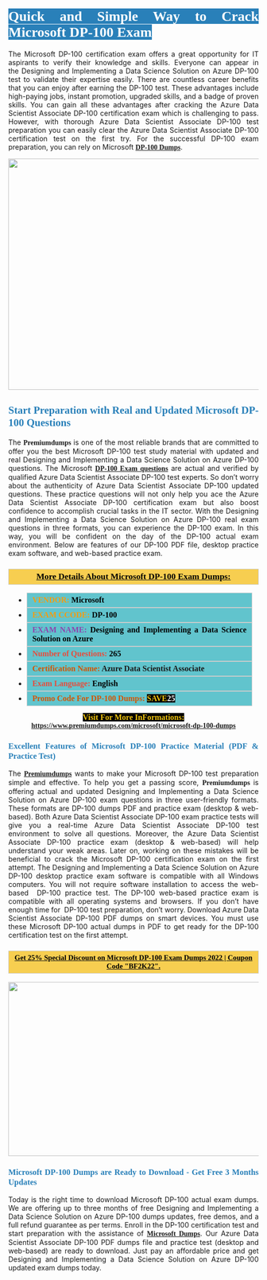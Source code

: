 <h1 style="text-align: justify;"><span style="color:#ffffff;"><span style="font-family:Georgia,serif;"><strong><span style="background-color:#2980b9;">Quick and Simple Way to Crack Microsoft DP-100 Exam</span></strong></span></span></h1>

<p style="text-align: justify;">The Microsoft DP-100 certification exam offers a great opportunity for IT aspirants to verify their knowledge and skills. Everyone can appear in the Designing and Implementing a Data Science Solution on Azure DP-100 test to validate their expertise easily. There are countless career benefits that you can enjoy after earning the DP-100 test. These advantages include high-paying jobs, instant promotion, upgraded skills, and a badge of proven skills. You can gain all these advantages after cracking the Azure Data Scientist Associate DP-100 certification exam which is challenging to pass. However, with thorough Azure Data Scientist Associate DP-100 test preparation you can easily clear the Azure Data Scientist Associate DP-100 certification test on the first try. For the successful DP-100 exam preparation, you can rely on Microsoft <span style="font-family:Georgia,serif;"><strong><a href="https://www.premiumdumps.com/microsoft/microsoft-dp-100-dumps">DP-100 Dumps</a></strong></span>.</p>

<p style="text-align: center;"><a href="https://www.premiumdumps.com/microsoft/microsoft-dp-100-dumps"><img alt="" src="https://i.imgur.com/KJGzbJ2.jpeg" style="width: 700px; height: 465px;" /></a></p>

<h2 style="text-align: justify;"><span style="color:#2980b9;"><span style="font-family:Georgia,serif;"><strong>Start Preparation with Real and Updated Microsoft DP-100 Questions</strong></span></span></h2>

<p style="text-align: justify;">The <span style="font-size:14px;"><span style="font-family:Georgia,serif;"><strong>Premiumdumps</strong></span></span> is one of the most reliable brands that are committed to offer you the best Microsoft DP-100 test study material with updated and real Designing and Implementing a Data Science Solution on Azure DP-100 questions. The Microsoft <span style="font-family:Georgia,serif;"><strong><a href="https://www.premiumdumps.com/microsoft/microsoft-dp-100-dumps">DP-100 Exam questions</a></strong></span> are actual and verified by qualified Azure Data Scientist Associate DP-100 test experts. So don’t worry about the authenticity of Azure Data Scientist Associate DP-100 updated questions. These practice questions will not only help you ace the Azure Data Scientist Associate DP-100 certification exam but also boost confidence to accomplish crucial tasks in the IT sector. With the Designing and Implementing a Data Science Solution on Azure DP-100 real exam questions in three formats, you can experience the DP-100 exam. In this way, you will be confident on the day of the DP-100 actual exam environment. Below are features of our DP-100 PDF file, desktop practice exam software, and web-based practice exam.</p>

<h3 style="background: #f7ce50; border: 1px solid rgb(204, 204, 204); padding: 5px 10px; text-align: center;"><span style="font-family:Georgia,serif;"><u><u><span style="color:#000000;"><span style="font-size:11pt"><span style="line-height:normal"><b><span style="font-size:13.0pt"><span cambria="">More Details About Microsoft DP-100 Exam Dumps:</span></span></b></span></span></span></u></u></span></h3>

<ul>
	<li style="margin:0cm 10pt">
	<div style="background:#61c4cd; border: 1px solid rgb(204, 204, 204); padding: 5px 10px; text-align: justify;"><span style="font-family:Georgia,serif;"><span style="font-size:11pt"><span style="line-height:normal"><b><span style="font-size:12.0pt"><span new="" roman="" times=""><span style="color:#f39c12;">VENDOR:</span> <span style="color:#000000;">Microsoft</span></span></span></b></span></span></span></div>
	</li>
	<li style="margin:0cm 10pt">
	<div style="background: #61c4cd; border: 1px solid rgb(204, 204, 204); padding: 5px 10px; text-align: justify;"><span style="font-family:Georgia,serif;"><span style="font-size:11pt"><span style="line-height:normal"><b><span style="font-size:12.0pt"><span new="" roman="" times=""><span style="color:#f39c12;">EXAM CCODE:</span> <span style="color:#000000;">DP-100</span></span></span></b></span></span></span></div>
	</li>
	<li style="margin:0cm 10pt">
	<div style="background: #61c4cd; border: 1px solid rgb(204, 204, 204); padding: 5px 10px; text-align: justify;"><span style="font-family:Georgia,serif;"><span style="font-size:11pt"><span style="line-height:normal"><b><span style="font-size:12.0pt"><span new="" roman="" times=""><span style="color:#8e44ad;">EXAM NAME:</span> <span style="color:#000000;">Designing and Implementing a Data Science Solution on Azure</span></span></span></b></span></span></span></div>
	</li>
	<li style="margin:0cm 10pt">
	<div style="background: #61c4cd; border: 1px solid rgb(204, 204, 204); padding: 5px 10px;"><span style="font-family:Georgia,serif;"><span style="font-size:11pt"><span style="line-height:normal"><b><span style="font-size:12.0pt"><span new="" roman="" times=""><span style="color:#e74c3c;">Number of Questions:</span><span style="color:#000000;"><span style="color:#f1c40f;"> </span>265</span></span></span></b></span></span></span></div>
	</li>
	<li style="margin:0cm 10pt">
	<div style="background: #61c4cd; border: 1px solid rgb(204, 204, 204); padding: 5px 10px; text-align: justify;"><span style="font-family:Georgia,serif;"><span style="font-size:11pt"><span style="line-height:normal"><b><span style="font-size:12.0pt"><span new="" roman="" times=""><span style="color:#d35400;">Certification Name:</span> Azure Data Scientist Associate</span></span></b></span></span></span></div>
	</li>
	<li style="margin:0cm 10pt">
	<div style="background: #61c4cd; border: 1px solid rgb(204, 204, 204); padding: 5px 10px; text-align: justify;"><span style="font-family:Georgia,serif;"><span style="font-size:11pt"><span style="line-height:normal"><b><span style="font-size:12.0pt"><span new="" roman="" times=""><span style="color:#e74c3c;">Exam Language:</span> <span style="color:#000000;">English</span></span></span></b></span></span></span></div>
	</li>
	<li style="margin:0cm 10pt">
	<div style="background: #61c4cd; border: 1px solid rgb(204, 204, 204); padding: 5px 10px;"><span style="font-family:Georgia,serif;"><span style="font-size:11pt"><span style="line-height:normal"><b><span style="font-size:12.0pt"><span new="" roman="" times=""><span style="color:#d35400;">Promo Code For DP-100 Dumps:</span><span style="color:#f1c40f;"> <span style="background-color:#000000;">SAVE</span></span><span style="color:#ffffff;"><span style="background-color:#000000;">25</span></span></span></span></b></span></span></span></div>
	</li>
</ul>

<p style="text-align: center;"><span style="font-family:Georgia,serif;"><strong><span style="font-size:16px;"><span style="color:#f1c40f;"><span style="background-color:#000000;">Visit For More InFormations:</span></span></span> <a href="https://www.premiumdumps.com/microsoft/microsoft-dp-100-dumps">https://www.premiumdumps.com/microsoft/microsoft-dp-100-dumps</a></strong></span></p>

<h3 style="text-align: justify;"><span style="color:#2980b9;"><span style="font-family:Georgia,serif;"><strong><strong><strong>Excellent Features of Microsoft DP-100 Practice Material (PDF & Practice Test)</strong></strong></strong></span></span></h3>

<p style="text-align: justify;">The <a href="https://www.premiumdumps.com/"><span style="font-size:14px;"><span style="font-family:Georgia,serif;"><strong>Premiumdumps</strong></span></span></a> wants to make your Microsoft DP-100 test preparation simple and effective. To help you get a passing score, <span style="font-size:14px;"><span style="font-family:Georgia,serif;"><strong>Premiumdumps </strong></span></span>is offering actual and updated Designing and Implementing a Data Science Solution on Azure DP-100 exam questions in three user-friendly formats. These formats are DP-100 dumps PDF and practice exam (desktop & web-based). Both Azure Data Scientist Associate DP-100 exam practice tests will give you a real-time Azure Data Scientist Associate DP-100 test environment to solve all questions. Moreover, the Azure Data Scientist Associate DP-100 practice exam (desktop & web-based) will help understand your weak areas. Later on, working on these mistakes will be beneficial to crack the Microsoft DP-100 certification exam on the first attempt. The Designing and Implementing a Data Science Solution on Azure DP-100 desktop practice exam software is compatible with all Windows computers. You will not require software installation to access the web-based  DP-100 practice test. The DP-100 web-based practice exam is compatible with all operating systems and browsers. If you don’t have enough time for  DP-100 test preparation, don’t worry. Download Azure Data Scientist Associate DP-100 PDF dumps on smart devices. You must use these Microsoft DP-100 actual dumps in PDF to get ready for the DP-100 certification test on the first attempt.</p>

<h3 style="background: rgb(247, 206, 80); border: 1px solid rgb(204, 204, 204); padding: 5px 10px; text-align: center;"><span style="font-family:Georgia,serif;"><u><span style="color:#000000;"><span style="font-size:11pt;"><span style="line-height:normal;"><b><span cambria="">Get 25% Special Discount on Microsoft DP-100 Exam Dumps 2022 | Coupon Code "BF2K22".</span></b></span></span></span></u></span></h3>

<p style="text-align: center;"><strong><strong><a href="https://www.premiumdumps.com/microsoft/microsoft-dp-100-dumps"><img alt="" src="https://i.imgur.com/F18GQwv.jpeg" style="width: 700px; height: 350px;" /></a></strong></strong></p>

<h3 style="text-align: justify;"><strong><span style="color:#2980b9;"><span style="font-family:Georgia,serif;"><strong><strong><strong>Microsoft DP-100 Dumps are Ready to Download - Get Free 3 Months Updates</strong></strong></strong></span></span></strong></h3>

<p style="text-align: justify;">Today is the right time to download Microsoft DP-100 actual exam dumps. We are offering up to three months of free Designing and Implementing a Data Science Solution on Azure DP-100 dumps updates, free demos, and a full refund guarantee as per terms. Enroll in the DP-100 certification test and start preparation with the assistance of <span style="font-family:Georgia,serif;"><strong><a href="https://www.premiumdumps.com/microsoft-exam-dumps">Microsoft Dumps</a></strong></span>. Our Azure Data Scientist Associate DP-100 PDF dumps file and practice test (desktop and web-based) are ready to download. Just pay an affordable price and get Designing and Implementing a Data Science Solution on Azure DP-100 updated exam dumps today.</p>

